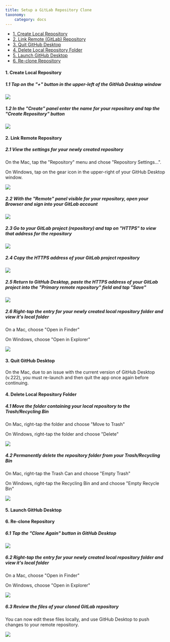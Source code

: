 ```yaml
---
title: Setup a GitLab Repository Clone
taxonomy:
    category: docs
---
```


* [1. Create Local Repository](#1-create-local-repository)
* [2. Link Remote (GitLab) Repository](#2-link-remote-repository)
* [3. Quit GitHub Desktop](#3-quit-github-desktop)
* [4. Delete Local Repository Folder](#4-delete-local-repository-folder)
* [5. Launch GitHub Desktop](#5-launch-github-desktop)
* [6. Re-clone Repository](#6-re-clone-repository)

#### 1. Create Local Repository

##### 1.1 Tap on the "+" button in the upper-left of the GitHub Desktop window

![](../../images/using-github-desktop-and-gitlab-with-grav-2/tap-on-the-----button-in-the-upper-left-of-the-github-desktop-window.png)

##### 1.2 In the "Create" panel enter the name for your repository and tap the "Create Repository" button

![](../../images/using-github-desktop-and-gitlab-with-grav-2/in-the--create--panel-enter-the-name-for-your-repository-and-tap-the--create-repository--button.png)

#### 2. Link Remote Repository

##### 2.1 View the settings for your newly created repository

On the Mac, tap the "Repository" menu and chose "Repository Settings...".

On Windows, tap on the gear icon in the upper-right of your GitHub Desktop window.


![](../../images/using-github-desktop-and-gitlab-with-grav-2/view-the-settings-for-your-newly-created-repository.png)

##### 2.2 With the "Remote" panel visible for your repository, open your Browser and sign into your GitLab account

![](../../images/using-github-desktop-and-gitlab-with-grav-2/with-the--remote--panel-visible-for-your-repository--open-your-browser-and-sign-into-your-gitlab-acc.png)

##### 2.3 Go to your GitLab project (repository) and tap on "HTTPS" to view that address for the repository

![](../../images/using-github-desktop-and-gitlab-with-grav-2/go-to-your-gitlab-project--repository--and-tap-on--https--to-view-that-address-for-the-repository.png)

##### 2.4 Copy the HTTPS address of your GitLab project repository

![](../../images/using-github-desktop-and-gitlab-with-grav-2/copy-the-https-address-of-your-gitlab-project-repository.png)

##### 2.5 Return to GitHub Desktop, paste the HTTPS address of your GitLab project into the "Primary remote repository" field and tap "Save"

![](../../images/using-github-desktop-and-gitlab-with-grav-2/return-to-github-desktop--paste-the-https-address-of-your-gitlab-project-into-the--primary-remote-re.png)

##### 2.6 Right-tap the entry for your newly created local repository folder and view it's local folder

On a Mac, choose "Open in Finder"

On Windows,  choose "Open in Explorer"


![](../../images/using-github-desktop-and-gitlab-with-grav-2/right-tap-the-entry-for-your-newly-created-local-repository-folder-and-view-it-s-local-folder.png)

#### 3. Quit GitHub Desktop

On the Mac, due to an issue with the current version of GitHub Desktop (v.222), you must re-launch and then quit the app once again before continuing.


#### 4. Delete Local Repository Folder

##### 4.1 Move the folder containing your local repository to the Trash/Recycling Bin

On Mac, right-tap the folder and choose "Move to Trash"

On Windows, right-tap the folder and choose "Delete"


![](../../images/using-github-desktop-and-gitlab-with-grav-2/move-the-folder-containing-your-local-repository-to-the-trash-recycling-bin.png)

##### 4.2 Permanently delete the repository folder from your Trash/Recycling Bin

On Mac, right-tap the Trash Can and choose "Empty Trash"

On Windows, right-tap the Recycling Bin and and choose "Empty Recycle Bin"


![](../../images/using-github-desktop-and-gitlab-with-grav-2/permanently-delete-the-repository-folder-from-your-trash-recycling-bin.png)

#### 5. Launch GitHub Desktop

#### 6. Re-clone Repository

##### 6.1 Tap the "Clone Again" button in GitHub Desktop

![](../../images/using-github-desktop-and-gitlab-with-grav-2/tap-the--clone-again--button-in-github-desktop.png)

##### 6.2 Right-tap the entry for your newly created local repository folder and view it's local folder

On a Mac, choose "Open in Finder"

On Windows,  choose "Open in Explorer"


![](../../images/using-github-desktop-and-gitlab-with-grav-2/right-tap-the-entry-for-your-newly-created-local-repository-folder-and-view-it-s-local-folder-1.png)

##### 6.3 Review the files of your cloned GitLab repository

You can now edit these files locally, and use GitHub Desktop to push changes to your remote repository.


![](../../images/using-github-desktop-and-gitlab-with-grav-2/review-the-files-of-your-cloned-gitlab-repository.png)
